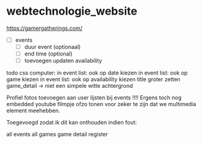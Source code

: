 # webtechnologie_website
https://gamergatherings.com/

- [ ] events
   - [ ] duur event (optionaal)
   - [ ] end time (optional)
   - [ ] toevoegen updaten availability

todo css
computer:
in event list: ook op date kiezen
in event list: ook op game kiezen
in event list: ook op availability kiezen
title groter zetten
game_detail -> niet een simpele witte achtergrond

Profiel fotos toevoegen aan user lijsten bij events !!!!
Ergens toch nog embedded youtube filmpje ofzo tonen voor zeker te zijn dat we multimedia element meehebben.

Toegevoegd zodat ik dit kan onthouden indien fout:



all events
all games
game detail
register

